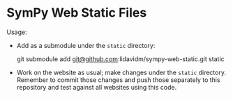 # SymPy Web Static Files

Usage:

- Add as a submodule under the `static` directory:

    git submodule add git@github.com:lidavidm/sympy-web-static.git static

- Work on the website as usual; make changes under the `static`
  directory. Remember to commit those changes and push those separately to
  this repository and test against all websites using this code.
